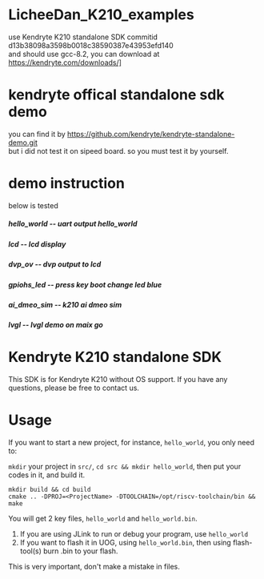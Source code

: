 LicheeDan_K210_examples
======
use Kendryte K210 standalone SDK commitid d13b38098a3598b0018c38590387e43953efd140  
and should use gcc-8.2, you can download at https://kendryte.com/downloads/]

kendryte offical standalone sdk demo
======
you can find it by https://github.com/kendryte/kendryte-standalone-demo.git  
but i did not test it on sipeed board. so you must test it by yourself. 

demo instruction
======

below is tested

##### hello_world -- uart output hello_world
##### lcd -- lcd display
##### dvp_ov -- dvp output to lcd
##### gpiohs_led -- press key boot change led blue
##### ai_dmeo_sim -- k210 ai dmeo sim
##### lvgl -- lvgl demo on maix go

Kendryte K210 standalone SDK
======

This SDK is for Kendryte K210 without OS support.
If you have any questions, please be free to contact us.

# Usage

If you want to start a new project, for instance, `hello_world`, you only need to:

`mkdir` your project in `src/`, `cd src && mkdir hello_world`, then put your codes in it, and build it.

```shell
mkdir build && cd build
cmake .. -DPROJ=<ProjectName> -DTOOLCHAIN=/opt/riscv-toolchain/bin && make
```

You will get 2 key files, `hello_world` and `hello_world.bin`.

1. If you are using JLink to run or debug your program, use `hello_world`
2. If you want to flash it in UOG, using `hello_world.bin`, then using flash-tool(s) burn <ProjectName>.bin to your flash.

This is very important, don't make a mistake in files.
